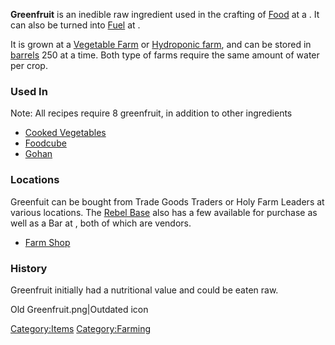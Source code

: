 **Greenfruit** is an inedible raw ingredient used in the crafting
of [Food](Food.md "wikilink") at a [](Cooking_Stove.md). It can also be turned into
[Fuel](Fuel.md "wikilink") at [](Biofuel_Distillery_(Greenfruit).md).

It is grown at a [Vegetable Farm](Vegetable_Farm.md "wikilink") or
[Hydroponic farm](Hydroponic_Vegetables.md "wikilink"), and can be stored
in [barrels](Storage:_Greenfruit "wikilink") 250 at a time. Both type of
farms require the same amount of water per crop.

### Used In

Note: All recipes require 8 greenfruit, in addition to other ingredients

- [Cooked Vegetables](Cooked_Vegetables.md "wikilink")
- [Foodcube](Foodcube.md "wikilink")
- [Gohan](Gohan.md "wikilink")

### Locations

Greenfuit can be bought from Trade Goods Traders or Holy Farm Leaders at
various locations. The [Rebel Base](Rebel_Base.md "wikilink") also has a
few available for purchase as well as a Bar at [](The_Hub.md), both of which are [](Black_Market_Bar.md) vendors.

- [Farm Shop](Farm_Shop.md "wikilink")

### History

Greenfruit initially had a nutritional value and could be eaten raw.

Old Greenfruit.png\|Outdated icon

[Category:Items](Category:Items "wikilink")
[Category:Farming](Category:Farming "wikilink")